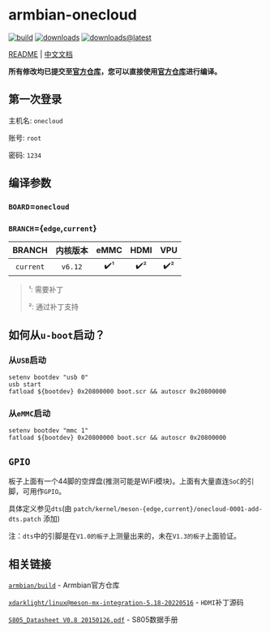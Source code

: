 # armbian-onecloud

[![build](https://img.shields.io/github/actions/workflow/status/hzyitc/armbian-onecloud/ci.yml)](https://github.com/hzyitc/armbian-onecloud/actions/workflows/ci.yml) [![downloads](https://img.shields.io/github/downloads/hzyitc/armbian-onecloud/total)](https://github.com/hzyitc/armbian-onecloud/releases) [![downloads@latest](https://img.shields.io/github/downloads/hzyitc/armbian-onecloud/latest/total)](https://github.com/hzyitc/armbian-onecloud/releases/latest)

[README](README.md) | [中文文档](README_zh.md)

**所有修改均已提交至[官方仓库](https://github.com/armbian/build)，您可以直接使用[官方仓库](https://github.com/armbian/build)进行编译。**

## 第一次登录

主机名: `onecloud`

账号:  `root`

密码: `1234`

## 编译参数

### `BOARD`=`onecloud`

### `BRANCH`={`edge`,`current`}

| BRANCH    | 内核版本 | eMMC | HDMI | VPU |
| :-:       | :-:     | :-:  | :-:  | :-: |
| `current` | `v6.12`  | ✔️¹  | ✔️² | ✔️² |

> ¹: 需要补丁
>
> ²: 通过补丁支持

## 如何从`u-boot`启动？

### 从`USB`启动

```
setenv bootdev "usb 0"
usb start
fatload ${bootdev} 0x20800000 boot.scr && autoscr 0x20800000
```

### 从`eMMC`启动

```
setenv bootdev "mmc 1"
fatload ${bootdev} 0x20800000 boot.scr && autoscr 0x20800000
```

## `GPIO`

板子上面有一个44脚的空焊盘(推测可能是WiFi模块)。上面有大量直连`SoC`的引脚，可用作`GPIO`。

具体定义参见`dts`(由 `patch/kernel/meson-{edge,current}/onecloud-0001-add-dts.patch` 添加)

注：`dts`中的引脚是在`V1.0的板子`上测量出来的，未在`V1.3的板子`上面验证。

## 相关链接

[`armbian/build`](https://github.com/armbian/build) - Armbian官方仓库

[`xdarklight/linux@meson-mx-integration-5.18-20220516`](https://github.com/xdarklight/linux/commits/meson-mx-integration-5.18-20220516) - `HDMI`补丁源码

[`S805_Datasheet V0.8 20150126.pdf`](https://dn.odroid.com/S805/Datasheet/S805_Datasheet%20V0.8%2020150126.pdf) - S805数据手册
